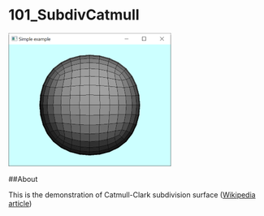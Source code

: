 # 101_SubdivCatmull
![](thumbnail.png)

##About

This is the demonstration of Catmull-Clark subdivision surface ([Wikipedia article](https://en.wikipedia.org/wiki/Catmull%E2%80%93Clark_subdivision_surface))






